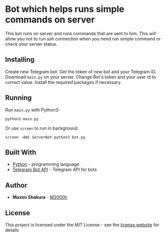 # Bot which helps runs simple commands on server
This bot runs on server and runs commands that are sent to him. This will allow you not to run ssh connection when you need run simple command or check your server status.

## Installing
Create new Telegram bot. Get the token of new bot and your Telegram ID.
Download ```main.py``` on your server. Сhange Bot's token and your user id to correct value. Install the required packages if necessary. 

## Running
Run ```main.py``` with Python3:

```python3 main.py```

Or use ```screen``` to run in background:

```screen -dmS ServerBot python3 bot.py```

## Built With

* [Python](https://www.python.org/) - programming language
* [Telegram Bot API](https://core.telegram.org/api#bot-api) - Telegram API for bots

## Author

* **Maxim Shakura** - [M2000h](https://github.com/M2000h)

## License

This project is licensed under the MIT License - see the [license website](https://opensource.org/licenses/MIT) for details
